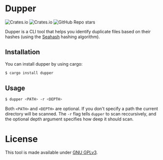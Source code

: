 # Dupper

![Crates.io](https://img.shields.io/crates/v/dupper?style=for-the-badge)
![Crates.io](https://img.shields.io/crates/l/dupper?style=for-the-badge)
![GitHub Repo stars](https://img.shields.io/github/stars/rubenjr0/dupper?style=for-the-badge)

Dupper is a CLI tool that helps you identify duplicate files based on their
hashes (using the [Seahash](https://crates.io/crates/seahash) hashing
algorithm).

## Installation

You can install dupper by using cargo:

```bash
$ cargo install dupper
```

## Usage

```bash
$ dupper <PATH> -r <DEPTH>
```

Both `<PATH>` and `<DEPTH>` are optional. If you don't specify a path the
current directory will be scanned. The `-r` flag tells `dupper` to scan
reccursively, and the optional depth argument specifies how deep it should scan.

# License

This tool is made available under
[GNU GPLv3](https://www.gnu.org/licenses/gpl-3.0.html).
